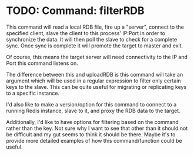 # TODO: Command: filterRDB

This command will read a local RDB file, fire up a "server", connect to
the specified client, slave the client to this process' IP:Port in order
to synchronize the data. It will then poll the slave to check for a
complete sync. Once sync is complete it will promote the target to
master and exit.

Of course, this means the target server will need connectivity to the IP
and Port this command listens on.

The difference between this and uploadRDB is this command will take an
argument which will be used in a regular expression to filter only
certain keys to the slave. This can be quite useful for migrating or
replicating keys to a specific instance.

I'd also like to make a version/option for this command to connect to a
running Redis instance, slave to it, and proxy the RDB data to the
target.

Additionally, I'd like to have options for filtering based on the
command rather than the key. Not sure why I want to see that other than
it should not be difficult and my gut seems to think it should be
there. Maybe it's to provide more detailed examples of how this
command/function could be useful.
